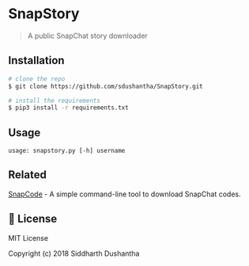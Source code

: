# SnapStory
> A public SnapChat story downloader

## Installation

```bash
# clone the repo
$ git clone https://github.com/sdushantha/SnapStory.git

# install the requirements
$ pip3 install -r requirements.txt
```

## Usage
```
usage: snapstory.py [-h] username
```

## Related
[SnapCode](https://github.com/sdushantha/SnapCode) - A simple command-line tool to download SnapChat codes. 

## :scroll: License
MIT License

Copyright (c) 2018 Siddharth Dushantha
